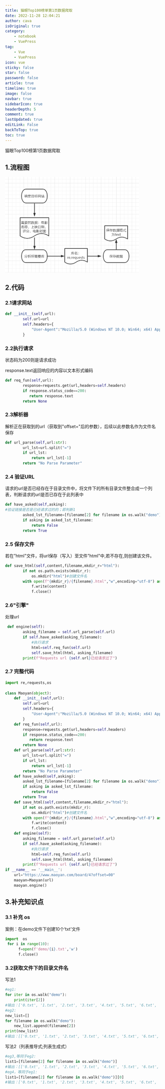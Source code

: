 ```yaml
---
title: 猫眼Top100榜单第1页数据爬取
date: 2022-11-28 12:04:21
author: cava
isOriginal: true
category: 
    - notebook
    - VuePress
tag:
    - Vue
    - VuePress
icon: vue
sticky: false
star: false
password: false
article: true
timeline: true
image: false
navbar: true
sidebarIcon: true
headerDepth: 5
comment: true
lastUpdated: true
editLink: False
backToTop: true
toc: true
---
```


猫眼Top100榜第1页数据爬取

## 1.流程图

<img src="../TianMaoCrawl.assets/image-20221128134326418.png" alt="image-20221128134326418" style="zoom: 67%;" />

## 2.代码

### 2.1请求网站

```python
def __init__(self,url):
        self.url=url
        self.headers={
            "User-Agent":"Mozilla/5.0 (Windows NT 10.0; Win64; x64) AppleWebKit/537.36 (KHTML, like Gecko) Chrome/107.0.0.0 Safari/537.36"
        }    
```

### 2.2执行请求

状态码为200则是请求成功

response.text返回响应的内容以文本形式编码

```python
def req_fun(self,url):
        response=requests.get(url,headers=self.headers)
        if response.status_code==200:
           return response.text
        return None
```

### 2.3解析器

解析正在获取到的url（获取到"offset="后的参数），后续以此参数名作为文件名保存

```python
def url_parse(self,url:str):
        url_lst=url.split("=")
        if url_lst:
            return url_lst[-1]
        return "No Parse Parameter"
```

### 2.4 验证URL

请求的url是否已经存在于目录文件中，将文件下的所有目录文件整合成一个列表，判断请求的url是否已存在于此列表中

```python
def have_asked(self,asking):
#验证链接是否是已经请求过的的；即判断1
        asked_lst_filename=[filename[2] for filename in os.walk("demo")][0]
        if asking in asked_lst_filename:
            return False
        return True
```

### 2.5 保存文件

若在”html"文件，将url保存（写入）至文件”html"中,若不存在,则创建该文件。

```python
def save_html(self,content,filename,mkdir_r="html"):
        if not os.path.exists(mkdir_r):
            os.mkdir("html")#创建文件名
        with open(f"{mkdir_r}/{filename}.html","w",encoding="utf-8") as f:
            f.write(content)
            f.close()

```

### 2.6"引擎"

处理url

```python
 def engine(self):
        asking_filename = self.url_parse(self.url)
        if self.have_asked(asking_filename):
            #执行请求
            html=self.req_fun(self.url)
            self.save_html(html, asking_filename)
        print(f"Requests url {self.url}已经请求过了")
```

### 2.7 完整代码

```python
import re,requests,os

class Maoyan(object):
    def __init__(self,url):
        self.url=url
        self.headers={
            "User-Agent":"Mozilla/5.0 (Windows NT 10.0; Win64; x64) AppleWebKit/537.36 (KHTML, like Gecko) Chrome/107.0.0.0 Safari/537.36"
        }
    def req_fun(self,url):
        response=requests.get(url,headers=self.headers)
        if response.status_code==200:
           return response.text
        return None
    def url_parse(self,url:str):
        url_lst=url.split("=")
        if url_lst:
            return url_lst[-1]
        return "No Parse Parameter"
    def have_asked(self,asking):
        asked_lst_filename=[filename[2] for filename in os.walk("demo")][0]
        if asking in asked_lst_filename:
            return False
        return True
    def save_html(self,content,filename,mkdir_r="html"):
        if not os.path.exists(mkdir_r):
            os.mkdir("html")#创建文件名
        with open(f"{mkdir_r}/{filename}.html","w",encoding="utf-8") as f:
            f.write(content)
            f.close()
    def engine(self):
        asking_filename = self.url_parse(self.url)
        if self.have_asked(asking_filename):
            #执行请求
            html=self.req_fun(self.url)
            self.save_html(html, asking_filename)
        print(f"Requests url {self.url}已经请求过了")
if __name__ == '__main__':
    url="https://www.maoyan.com/board/4?offset=00"
    maoyan=Maoyan(url)
    maoyan.engine()
```

## 3.补充知识点

### 3.1 补充 os

案例：在demo文件下创建10个‘txt'文件

```python
import  os
 for i in range(10):
      f=open(f'demo/{i}.txt','w')
      f.close()
```

### 3.2获取文件下的目录文件名

写法1

```python
#eg1:
for iter in os.walk("demo"):
    print(iter[2])
#输出：['0.txt', '1.txt', '2.txt', '3.txt', '4.txt', '5.txt', '6.txt', '7.txt', '8.txt', '9.txt']
#eg2:
new_list=[]
for filename in os.walk("demo"):
    new_list.append(filename[2])
print(new_list)
#输出：[['0.txt', '1.txt', '2.txt', '3.txt', '4.txt', '5.txt', '6.txt', '7.txt', '8.txt', '9.txt']]
```

写法2（列表推导式;列表生成式）

 ```python
 #eg3,等同于eg2:
 list1=[filename[2] for filename in os.walk("demo")]
 #输出：[['0.txt', '1.txt', '2.txt', '3.txt', '4.txt', '5.txt', '6.txt', '7.txt', '8.txt', '9.txt']]
 #eg4，等同于eg1:
 list1=[filename[2] for filename in os.walk("demo")][0]
 #输出：['0.txt', '1.txt', '2.txt', '3.txt', '4.txt', '5.txt', '6.txt', '7.txt', '8.txt', '9.txt']
 ```

